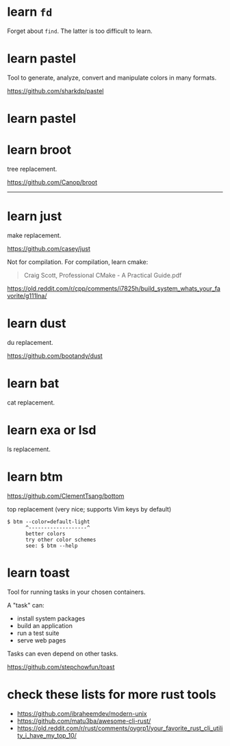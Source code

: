 # learn `fd`

Forget about `find`.  The latter is too difficult to learn.

# learn pastel

Tool to generate, analyze, convert and manipulate colors in many formats.

<https://github.com/sharkdp/pastel>

# learn pastel

# learn broot

tree replacement.

<https://github.com/Canop/broot>

---

# learn just

make replacement.

<https://github.com/casey/just>

Not for compilation.
For compilation, learn cmake:

   > Craig Scott, Professional CMake - A Practical Guide.pdf

<https://old.reddit.com/r/cpp/comments/i7825h/build_system_whats_your_favorite/g111lna/>

# learn dust

du replacement.

<https://github.com/bootandy/dust>

# learn bat

cat replacement.

# learn exa or lsd

ls replacement.

# learn btm

<https://github.com/ClementTsang/bottom>

top replacement (very nice; supports Vim keys by default)

    $ btm --color=default-light
          ^-------------------^
          better colors
          try other color schemes
          see: $ btm --help

# learn toast

Tool for running tasks in your chosen containers.

A "task" can:

   - install  system packages
   - build  an application
   - run  a test suite
   - serve web pages

Tasks can even depend on other  tasks.

<https://github.com/stepchowfun/toast>

# check these lists for more rust tools

- <https://github.com/ibraheemdev/modern-unix>
- <https://github.com/matu3ba/awesome-cli-rust/>
- <https://old.reddit.com/r/rust/comments/oygrp1/your_favorite_rust_cli_utility_i_have_my_top_10/>
